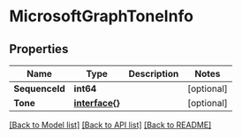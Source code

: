 # MicrosoftGraphToneInfo

## Properties

Name | Type | Description | Notes
------------ | ------------- | ------------- | -------------
**SequenceId** | **int64** |  | [optional] 
**Tone** | [**interface{}**](.md) |  | [optional] 

[[Back to Model list]](../README.md#documentation-for-models) [[Back to API list]](../README.md#documentation-for-api-endpoints) [[Back to README]](../README.md)


